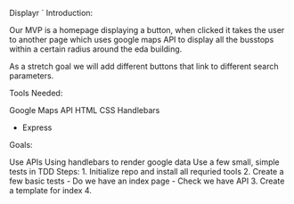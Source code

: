 Displayr
` Introduction:

Our MVP is a homepage displaying a button, when clicked it takes the user to another page which uses google maps API to display all the busstops within a certain radius around the eda building.

As a stretch goal we will add different buttons that link to different search parameters.

Tools Needed:

Google Maps API
HTML
CSS
Handlebars
- Express

Goals:

Use APIs
Using handlebars to render google data
Use a few small, simple tests in TDD
Steps: 1. Initialize repo and install all requried tools 2. Create a few basic tests - Do we have an index page - Check we have API 3. Create a template for index 4.
